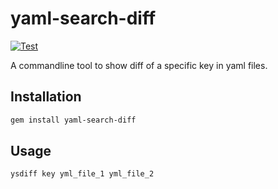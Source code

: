 # yaml-search-diff

[![Test](https://github.com/summertree128/yaml-key-diff/actions/workflows/github-actions.yml/badge.svg)](https://github.com/summertree128/yaml-key-diff/actions/workflows/github-actions.yml)

A commandline tool to show diff of a specific key in yaml files.

## Installation

```bash
gem install yaml-search-diff
```

## Usage

```
ysdiff key yml_file_1 yml_file_2
```